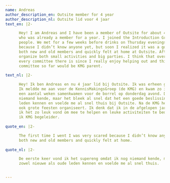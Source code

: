 ```yaml
---
name: Andreas
author_description_en: Outsite member for 4 year
author_description_nl: Outsite lid voor 4 jaar
text_en: |2-

      Hey! I am Andreas and I have been a member of Outsite for about 4 years now. I was dragged in by my boyfriend
      who was already a member for a year. I joined the Introduction Group (KMG) and became part of a group of new
      people. We met for a few weeks before drinks on Thursday evenings. The first time I went I was very scared
      because I didn’t know anyone yet, but soon I realized it was a good decision! Through the KMG I got to know
      both new and old members and quickly felt at home at Outsite. After the KMG joined a few committees that
      organize both small activities and big parties. I think that over the past years I must have been part of
      every committee there is since I really enjoy helping out and thinking of fun activities. My favourite
      committee so far would be KMG parent.
      
text_nl: |2-

      Hey! Ik ben Andreas en nu 4 jaar lid bij Outsite. Ik was erheen gesleept door mijn vriend die er al een jaar kwam.
      Ik meldde me aan voor de KennisMakingsGroep (de KMG) en kwam zo in een groepje met allemaal nieuwe mensen die voor
      een aantal weken samenkwamen voor de borrel op donderdag avond. De eerste keer vond ik het supereng omdat ik nog
      niemand kende, maar het bleek al snel dat het een goede beslissing was! Ik leerde door de KMG zowel nieuwe als oude
      leden kennen en voelde me al snel thuis bij Outsite. Na de KMG heb commissies gedaan die kleine activiteiten maar
      ook grote feesten organiseert. Ik denk dat ik in de afgelopen jaren alle commissies wel heb gedaan die er zijn omdat
      ik het zo leuk vond om mee te helpen en leuke activiteiten te bedenken. Mijn favoriete commissie tot nu toe is denk
      ik KMG begeleider.
      
quote_en: |2-

      The first time I went I was very scared because I didn’t know anyone yet, however through the KMG I got to know
      both new and old members and quickly felt at home.
      
quote_nl: |2-

      De eerste keer vond ik het supereng omdat ik nog niemand kende, maar ik leerde door de KMG 
      zowel nieuwe als oude leden kennen en voelde me al snel thuis.
      

---
```


